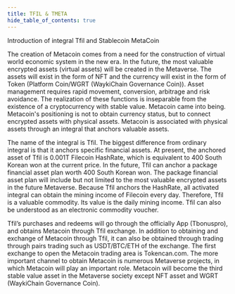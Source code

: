 ```yaml
---
title: TFIL & TMETA
hide_table_of_contents: true
---
```


Introduction of integral Tfil and Stablecoin MetaCoin

The creation of Metacoin comes from a need for the construction of virtual world economic system in the new era. In the future, the most valuable encrypted assets (virtual assets) will be created in the Metaverse. The assets will exist in the form of NFT and the currency will exist in the form of Token (Platform Coin/WGRT (WaykiChain Governance Coin)). Asset management requires rapid movement, conversion, arbitrage and risk avoidance. The realization of these functions is inseparable from the existence of a cryptocurrency with stable value. Metacoin came into being. Metacoin's positioning is not to obtain currency status, but to connect encrypted assets with physical assets. Metacoin is associated with physical assets through an integral that anchors valuable assets.

The name of the integral is Tfil. The biggest difference from ordinary integral is that it anchors specific financial assets. At present, the anchored asset of Tfil is 0.001T Filecoin HashRate, which is equivalent to 400 South Korean won at the current price. In the future, Tfil can anchor a package financial asset plan worth 400 South Korean won. The package financial asset plan will include but not limited to the most valuable encrypted assets in the future Metaverse. Because Tfil anchors the HashRate, all activated integral can obtain the mining income of Filecoin every day. Therefore, Tfil is a valuable commodity. Its value is the daily mining income. Tfil can also be understood as an electronic commodity voucher.

Tfil’s purchases and redeems will go through the officially App (Tbonuspro), and obtains Metacoin through Tfil exchange. In addition to obtaining and exchange of Metacoin through Tfil, it can also be obtained through trading through pairs trading such as USDT/BTC/ETH of the exchange. The first exchange to open the Metacoin trading area is Tokencan.com. The more important channel to obtain Metacoin is numerous Metaverse projects, in which Metacoin will play an important role. Metacoin will become the third stable value asset in the Metaverse society except NFT asset and WGRT (WaykiChain Governance Coin).
